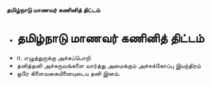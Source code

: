 **தமிழ்நாடு மாணவர் கணினித் திட்டம்**
- # தமிழ்நாடு மாணவர் கணினித் திட்டம்
- n. எழுத்துருக்கு அச்சுப்பொறி
- தனித்தனி அச்சுருவங்களை வார்த்து அமைக்கும் அச்சுக்கோப்பு இயந்திரம்
- ஒரே கிளைவகையினையுடைய தனி இனம்.

